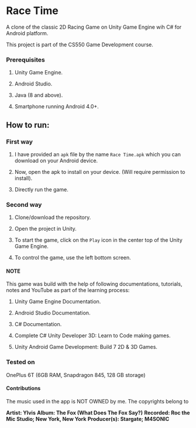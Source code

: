 # Race Time

A clone of the classic 2D Racing Game on Unity Game Engine wih C# for Android platform.

This project is part of the CS550 Game Development course.

### Prerequisites

1) Unity Game Engine.

2) Android Studio.

3) Java (8 and above).

4) Smartphone running Android 4.0+.

## How to run:

### First way

1) I have provided an `apk` file by the name `Race Time.apk` which you can download on your Android device.

2) Now, open the apk to install on your device. (Will require permission to install).

3) Directly run the game.

### Second way

1) Clone/download the repository.

2) Open the project in Unity.

3) To start the game, click on the `Play` icon in the center top of the Unity Game Engine.

4) To control the game, use the left bottom screen.

#### NOTE

This game was build with the help of following documentations, tutorials, notes and YouTube as part of the learning process:

1) Unity Game Engine Documentation.

2) Android Studio Documentation.

3) C# Documentation.

4) Complete C# Unity Developer 3D: Learn to Code making games.

5) Unity Android Game Development: Build 7 2D & 3D Games.

### Tested on

OnePlus 6T (6GB RAM, Snapdragon 845, 128 GB storage)

#### Contributions
The music used in the app is NOT OWNED by me. The copyrights belong to 

**Artist: Ylvis**
**Album: The Fox (What Does The Fox Say?)** 
**Recorded: Roc the Mic Studio; New York, New York**
**Producer(s): Stargate; M4SONIC**
